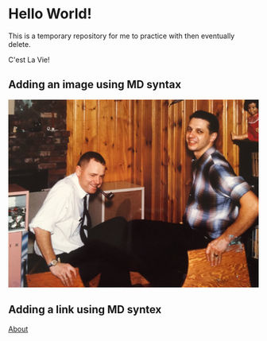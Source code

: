 # Hello World! 

This is a temporary repository for me to practice with
then eventually delete.

C'est La Vie!

## Adding an image using MD syntax
![My Dad and my uncle John](Dick_and_John_Classic.jpg)

## Adding a link using MD syntex
[About](About.md)
